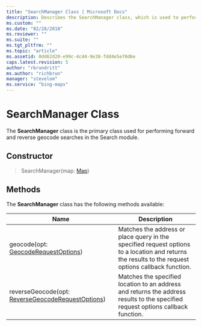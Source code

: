 ```yaml
---
title: "SearchManager Class | Microsoft Docs"
description: Describes the SearchManager class, which is used to perform forward and reverse geocode searches, and provides its constructors and methods.
ms.custom: ""
ms.date: "02/28/2018"
ms.reviewer: ""
ms.suite: ""
ms.tgt_pltfrm: ""
ms.topic: "article"
ms.assetid: 0dd62d20-e99c-4c44-9e38-fdd4e5e70d6e
caps.latest.revision: 5
author: "rbrundritt"
ms.author: "richbrun"
manager: "stevelom"
ms.service: "bing-maps"
---
```

# SearchManager Class

The **SearchManager** class is the primary class used for performing forward and reverse geocode searches in the Search module. 

## Constructor

> SearchManager(map: [Map](../../map-control-api/map-class.md))

## Methods

The **SearchManager** class has the following methods available:

Name                                          | Description
--------------------------------------------- | ------------------------
geocode(opt: [GeocodeRequestOptions](geocoderequestoptions-object.md))                  | Matches the address or place query in the specified request options to a location and returns the results to the request options callback function.
reverseGeocode(opt: [ReverseGeocodeRequestOptions](reversegeocoderequestoptions-object.md))    | Matches the specified location to an address and returns the address results to the specified request options callback function.
